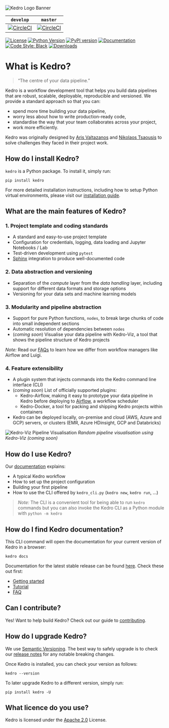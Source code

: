 ![Kedro Logo Banner](https://raw.githubusercontent.com/quantumblacklabs/kedro/master/img/kedro_banner.jpg)

`develop` | `master`  
----------|---------  
[![CircleCI](https://circleci.com/gh/quantumblacklabs/kedro/tree/develop.svg?style=shield)](https://circleci.com/gh/quantumblacklabs/kedro/tree/develop) | [![CircleCI](https://circleci.com/gh/quantumblacklabs/kedro/tree/master.svg?style=shield)](https://circleci.com/gh/quantumblacklabs/kedro/tree/master)

[![License](https://img.shields.io/badge/license-Apache%202.0-blue.svg)](https://opensource.org/licenses/Apache-2.0)
[![Python Version](https://img.shields.io/badge/python-3.5%20%7C%203.6%20%7C%203.7-blue.svg)](https://pypi.org/project/kedro/)
[![PyPI version](https://badge.fury.io/py/kedro.svg)](https://pypi.org/project/kedro/)
[![Documentation](https://readthedocs.org/projects/kedro/badge/?version=latest)](https://kedro.readthedocs.io/)
[![Code Style: Black](https://img.shields.io/badge/code%20style-black-black.svg)](https://github.com/ambv/black)
[![Downloads](https://pepy.tech/badge/kedro)](https://pepy.tech/project/kedro)

# What is Kedro?

> “The centre of your data pipeline.”

Kedro is a workflow development tool that helps you build data pipelines that are robust, scalable, deployable, reproducible and versioned. We provide a standard approach so that you can:
-   spend more time building your data pipeline,
-   worry less about how to write production-ready code,
-   standardise the way that your team collaborates across your project,
-   work more efficiently.

Kedro was originally designed by [Aris Valtazanos](https://github.com/arisvqb) and [Nikolaos Tsaousis](https://github.com/tsanikgr) to solve challenges they faced in their project work.

## How do I install Kedro?

`kedro` is a Python package. To install it, simply run:

```
pip install kedro
```

For more detailed installation instructions, including how to setup Python virtual environments, please visit our [installation guide](https://kedro.readthedocs.io/en/latest/02_getting_started/02_install.html).

## What are the main features of Kedro?

### 1. Project template and coding standards

- A standard and easy-to-use project template
- Configuration for credentials, logging, data loading and Jupyter Notebooks / Lab
- Test-driven development using `pytest`
- [Sphinx](http://www.sphinx-doc.org/en/master/) integration to produce well-documented code

### 2. Data abstraction and versioning

- Separation of the _compute_ layer from the _data handling_ layer, including support for different data formats and storage options
- Versioning for your data sets and machine learning models

### 3. Modularity and pipeline abstraction

- Support for pure Python functions, `nodes`, to break large chunks of code into small independent sections
- Automatic resolution of dependencies between `nodes`
- (_coming soon_) Visualise your data pipeline with Kedro-Viz, a tool that shows the pipeline structure of Kedro projects

*Note:* Read our [FAQs](https://kedro.readthedocs.io/en/latest/06_resources/01_faq.html#how-does-kedro-compare-to-other-projects) to learn how we differ from workflow managers like Airflow and Luigi.

### 4. Feature extensibility

- A plugin system that injects commands into the Kedro command line interface (CLI)
- (_coming soon_) List of officially supported plugins:
  - Kedro-Airflow, making it easy to prototype your data pipeline in Kedro before deploying to [Airflow](https://github.com/apache/airflow), a workflow scheduler
  - Kedro-Docker, a tool for packing and shipping Kedro projects within containers
- Kedro can be deployed locally, on-premise and cloud (AWS, Azure and GCP) servers, or clusters (EMR, Azure HDinsight, GCP and Databricks)

![Kedro-Viz Pipeline Visualisation](https://raw.githubusercontent.com/quantumblacklabs/kedro/master/img/pipeline_visualisation.png)
*Random pipeline visualisation using Kedro-Viz (coming soon)*

## How do I use Kedro?

Our [documentation](https://kedro.readthedocs.io/en/latest/) explains:

- A typical Kedro workflow
- How to set up the project configuration
- Building your first pipeline
- How to use the CLI offered by `kedro_cli.py` (`kedro new`, `kedro run`, ...)

> *Note:* The CLI is a convenient tool for being able to run `kedro` commands but you can also invoke the Kedro CLI as a Python module with `python -m kedro`

## How do I find Kedro documentation?

This CLI command will open the documentation for your current version of Kedro in a browser:

```
kedro docs
```

Documentation for the latest stable release can be found [here](https://kedro.readthedocs.io/en/latest/). Check these out first:

- [Getting started](https://kedro.readthedocs.io/en/latest/02_getting_started/01_prerequisites.html)
- [Tutorial](https://kedro.readthedocs.io/en/latest/03_tutorial/01_workflow.html)
- [FAQ](https://kedro.readthedocs.io/en/latest/06_resources/01_faq.html)

## Can I contribute?

Yes! Want to help build Kedro? Check out our guide to [contributing](https://github.com/quantumblacklabs/kedro/blob/master/CONTRIBUTING.md).

## How do I upgrade Kedro?

We use [Semantic Versioning](http://semver.org/). The best way to safely upgrade is to check our [release notes](https://github.com/quantumblacklabs/kedro/blob/master/RELEASE.md) for any notable breaking changes.

Once Kedro is installed, you can check your version as follows:

```
kedro --version
```

To later upgrade Kedro to a different version, simply run:

```
pip install kedro -U
```

## What licence do you use?

Kedro is licensed under the [Apache 2.0](https://github.com/quantumblacklabs/kedro/blob/master/LICENSE.md) License.
